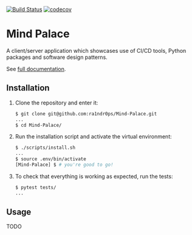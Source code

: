 [![Build Status](https://travis-ci.org/ra1ndr0ps/Mind-Palace.svg?branch=master)](https://travis-ci.org/ra1ndr0ps/Mind-Palace)
[![codecov](https://codecov.io/gh/ra1ndr0ps/Mind-Palace/branch/master/graph/badge.svg)](https://codecov.io/gh/ra1ndr0ps/Mind-Palace)

# Mind Palace

A client/server application which showcases use of CI/CD tools, Python packages and software design patterns.

See [full documentation](https://mind-palace.readthedocs.io/).

## Installation

1. Clone the repository and enter it:

    ```sh
    $ git clone git@github.com:ra1ndr0ps/Mind-Palace.git
    ...
    $ cd Mind-Palace/
    ```

2. Run the installation script and activate the virtual environment:

    ```sh
    $ ./scripts/install.sh
    ...
    $ source .env/bin/activate
    [Mind-Palace] $ # you're good to go!
    ```

3. To check that everything is working as expected, run the tests:


    ```sh
    $ pytest tests/
    ...
    ```

## Usage

TODO
